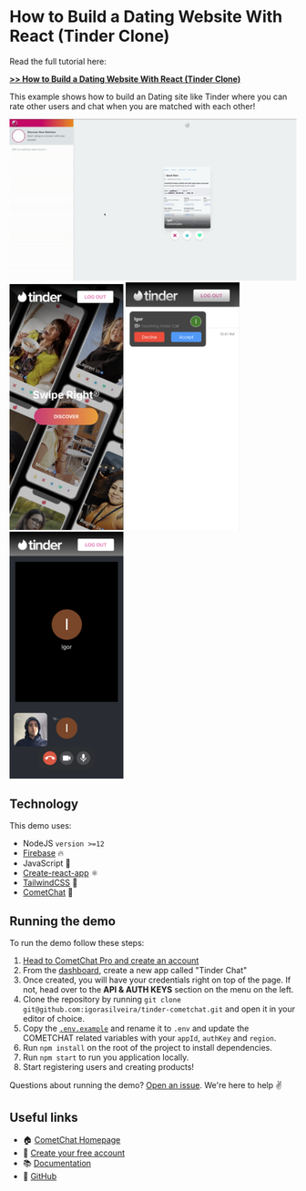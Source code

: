 # How to Build a Dating Website With React (Tinder Clone)

Read the full tutorial here:

[**>> How to Build a Dating Website With React (Tinder Clone)**](https://www.cometchat.com/tutorials/build-a-modern-android-chat-app-with-kotlin/?utm_source=github&utm_medium=link&utm_campaign=igorasilveira-marketplace-cometchat)

This example shows how to build an Dating site like Tinder where you can rate other users and chat when you are matched with each other!

<div>
<img alt="Desktop Demo" src="./screenshots/desktop.gif" width=800>

<img alt="Mobile Demo" src="./screenshots/mobile.png" width=200>
<img alt="Mobile Demo" src="./screenshots/call1.png" width=200>
<img alt="Mobile Demo" src="./screenshots/call2.png" width=200>
</div>

## Technology
This demo uses:

* NodeJS `version >=12`
* [Firebase](https://firebase.google.com/) 🔥
* JavaScript 💛
* [Create-react-app](https://create-react-app.dev/) ⚛
* [TailwindCSS](https://tailwindcss.com/) 🍃
* [CometChat](https://www.cometchat.com/) 🚀

## Running the demo

To run the demo follow these steps:

1. [Head to CometChat Pro and create an account](https://www.cometchat.com/pro?utm_source=github&utm_medium=link&utm_campaign=igorasilveira-tinder-cometchat)
2. From the [dashboard](https://app.cometchat.com/signup?utm_source=github&utm_medium=link&utm_campaign=igorasilveira-tinder-cometchat), create a new app called "Tinder Chat"
3. Once created, you will have your credentials right on top of the page. If not, head over to the **API & AUTH KEYS** section on the menu on the left.
4. Clone the repository by running `git clone git@github.com:igorasilveira/tinder-cometchat.git` and open it in your editor of choice.
5. Copy the [`.env.example`](https://github.com/igorasilveira/marketplace-cometchat/blob/main/.env.example) and rename it to `.env` and update the COMETCHAT related variables with your `appId`, `authKey` and `region`.
6. Run `npm install` on the root of the project to install dependencies.
7. Run `npm start` to run you application locally.
8. Start registering users and creating products!

Questions about running the demo? [Open an issue](https://github.com/igorasilveira/tinder-cometchat/issues). We're here to help ✌️


## Useful links

- 🏠 [CometChat Homepage](https://www.cometchat.com/pro/?utm_source=github&utm_medium=link&utm_campaign=igorasilveira-marketplace-cometchat)
- 🚀 [Create your free account](https://app.cometchat.com/signup/?utm_source=github&utm_medium=link&utm_campaign=igorasilveira-marketplace-cometchat)
- 📚 [Documentation](https://prodocs.cometchat.com/?utm_source=github&utm_medium=link&utm_campaign=igorasilveira-marketplace-cometchat)
- 👾 [GitHub](https://github.com/igorasilveira/tinder-cometchat)

